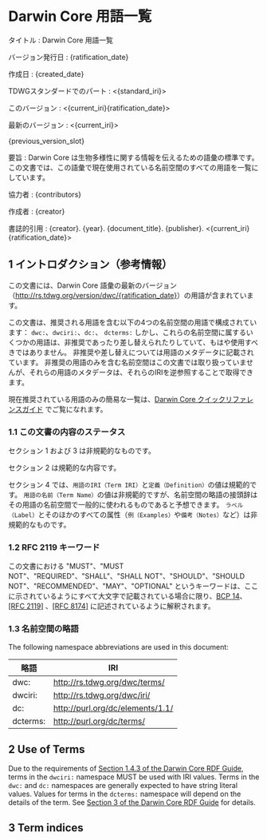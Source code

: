 # Darwin Core 用語一覧

タイトル
: Darwin Core 用語一覧

バージョン発行日
: {ratification_date}

作成日
: {created_date}

TDWGスタンダードでのパート
: <{standard_iri}>

このバージョン
: <{current_iri}{ratification_date}>

最新のバージョン
: <{current_iri}>

{previous_version_slot}

要旨
: Darwin Core は生物多様性に関する情報を伝えるための語彙の標準です。 この文書では、この語彙で現在使用されている名前空間のすべての用語を一覧にしています。

協力者
: {contributors}

作成者
: {creator}

書誌的引用
: {creator}. {year}. {document_title}. {publisher}. <{current_iri}{ratification_date}>

## 1 イントロダクション（参考情報）

この文書には、Darwin Core 語彙の最新のバージョン（<http://rs.tdwg.org/version/dwc/{ratification_date}>）の用語が含まれています。

この文書は、推奨される用語を含む以下の4つの名前空間の用語で構成されています： `dwc:`、`dwciri:`、`dc:`、 `dcterms:` しかし、これらの名前空間に属するいくつかの用語は、非推奨であったり差し替えられたりしていて、もはや使用すべきではありません。 非推奨や差し替えについては用語のメタデータに記載されています。 非推奨の用語のみを含む名前空間はこの文書では取り扱っていませんが、それらの用語のメタデータは、それらのIRIを逆参照することで取得できます。

現在推奨されている用語のみの簡易な一覧は、[Darwin Core クイックリファレンスガイド](../terms/) でご覧になれます。

### 1.1 この文書の内容のステータス

セクション 1 および 3 は非規範的なものです。

セクション 2 は規範的な内容です。

セクション 4 では、`用語のIRI（Term IRI）`と`定義（Definition）`の値は規範的です。 `用語の名前（Term Name）`の値は非規範的ですが、名前空間の略語の接頭辞はその用語の名前空間で一般的に使われるものであると予想できます。  `ラベル（Label）`とそのほかのすべての属性（`例（Examples）`や`備考（Notes）`など）は非規範的なものです。

### 1.2 RFC 2119 キーワード

この文書における "MUST"、"MUST NOT"、"REQUIRED"、"SHALL"、"SHALL NOT"、"SHOULD"、"SHOULD NOT"、"RECOMMENDED"、"MAY"、"OPTIONAL" というキーワードは、ここに示されているようにすべて大文字で記載されている場合に限り、[BCP 14](https://www.rfc-editor.org/info/bcp14)、[\[RFC 2119\]](https://datatracker.ietf.org/doc/html/rfc2119) 、[\[RFC 8174\]](https://datatracker.ietf.org/doc/html/rfc8174) に記述されているように解釈されます。

### 1.3 名前空間の略語

The following namespace abbreviations are used in this document:

| 略語                       | IRI                                                                              |
| ------------------------ | -------------------------------------------------------------------------------- |
| dwc:     | http://rs.tdwg.org/dwc/terms/    |
| dwciri:  | http://rs.tdwg.org/dwc/iri/      |
| dc:      | http://purl.org/dc/elements/1.1/ |
| dcterms: | http://purl.org/dc/terms/                        |

## 2 Use of Terms

Due to the requirements of [Section 1.4.3 of the Darwin Core RDF Guide](../rdf/#143-use-of-darwin-core-terms-in-rdf-normative), terms in the `dwciri:` namespace MUST be used with IRI values. Terms in the `dwc:` and `dc:` namespaces are generally expected to have string literal values. Values for terms in the `dcterms:` namespace will depend on the details of the term. See [Section 3 of the Darwin Core RDF Guide](../rdf/#3-term-reference-normative) for details.

## 3 Term indices
